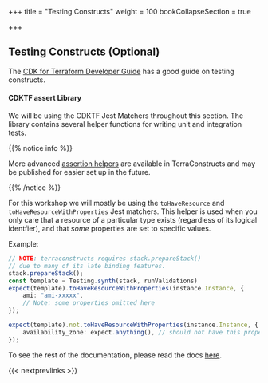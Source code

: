 +++
title = "Testing Constructs"
weight = 100
bookCollapseSection = true

+++

## Testing Constructs (Optional)

The [CDK for Terraform Developer Guide](https://developer.hashicorp.com/terraform/cdktf/test/unit-tests) has a good guide on testing constructs.

<!-- For this section of the workshop we are going to use the [Fine-Grained Assertions](https://docs.aws.amazon.com/cdk/latest/guide/testing.html#testing_fine_grained) and [Validation](https://docs.aws.amazon.com/cdk/latest/guide/testing.html#testing_validation) type tests. -->

#### CDKTF assert Library

We will be using the CDKTF Jest Matchers throughout this section.
The library contains several helper functions for writing unit and integration tests.

{{% notice info %}}

More advanced [assertion helpers](https://github.com/TerraConstructs/base/blob/v0.1.0/test/assertions.ts) are available in TerraConstructs and may be published for easier set up in the future.

{{% /notice %}}

For this workshop we will mostly be using the `toHaveResource` and `toHaveResourceWithProperties` Jest matchers. This helper is used when you
only care that a resource of a particular type exists (regardless of its logical identfier), and that _some_
properties are set to specific values.

Example:

```ts
// NOTE: terraconstructs requires stack.prepareStack()
// due to many of its late binding features.
stack.prepareStack();
const template = Testing.synth(stack, runValidations)
expect(template).toHaveResourceWithProperties(instance.Instance, {
    ami: "ami-xxxxx",
    // Note: some properties omitted here
});

expect(template).not.toHaveResourceWithProperties(instance.Instance, {
    availability_zone: expect.anything(), // should not have this property set
});
```

To see the rest of the documentation, please read the docs [here](https://developer.hashicorp.com/terraform/cdktf/test/unit-tests#write-assertions).

{{< nextprevlinks >}}